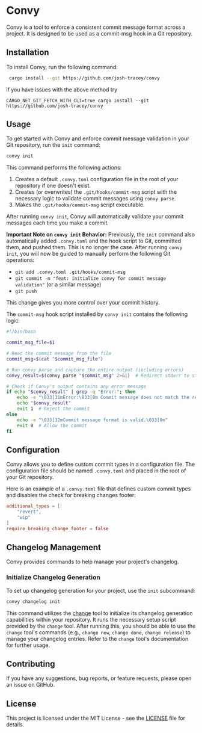 # Convy

Convy is a tool to enforce a consistent commit message format across a project. It is designed to be used as a commit-msg hook in a Git repository.

## Installation

To install Convy, run the following command:
```bash
 cargo install --git https://github.com/josh-tracey/convy
```

if you have issues with the above method try

```
CARGO_NET_GIT_FETCH_WITH_CLI=true cargo install --git https://github.com/josh-tracey/convy
```

## Usage

To get started with Convy and enforce commit message validation in your Git repository, run the `init` command:

```bash
convy init
```

This command performs the following actions:
1. Creates a default `.convy.toml` configuration file in the root of your repository if one doesn't exist.
2. Creates (or overwrites) the `.git/hooks/commit-msg` script with the necessary logic to validate commit messages using `convy parse`.
3. Makes the `.git/hooks/commit-msg` script executable.

After running `convy init`, Convy will automatically validate your commit messages each time you make a commit.

**Important Note on `convy init` Behavior:**
Previously, the `init` command also automatically added `.convy.toml` and the hook script to Git, committed them, and pushed them. This is no longer the case. After running `convy init`, you will now be guided to manually perform the following Git operations:
- `git add .convy.toml .git/hooks/commit-msg`
- `git commit -m "feat: initialize convy for commit message validation"` (or a similar message)
- `git push`

This change gives you more control over your commit history.

The `commit-msg` hook script installed by `convy init` contains the following logic:
```bash
#!/bin/bash

commit_msg_file=$1

# Read the commit message from the file
commit_msg=$(cat "$commit_msg_file")

# Run convy parse and capture the entire output (including errors)
convy_result=$(convy parse "$commit_msg" 2>&1)  # Redirect stderr to stdout

# Check if Convy's output contains any error message
if echo "$convy_result" | grep -q "Error:"; then
    echo -e "\033[31mError:\033[0m Commit message does not match the required format:"
    echo "$convy_result"
    exit 1  # Reject the commit 
else
    echo -e "\033[32mCommit message format is valid.\033[0m"
    exit 0  # Allow the commit
fi
```

## Configuration

Convy allows you to define custom commit types in a configuration file. The configuration file should be named `.convy.toml` and placed in the root of your Git repository.

Here is an example of a `.convy.toml` file that defines custom commit types and disables the check for breaking changes footer:

```toml
additional_types = [
    "revert",
    "wip"
]
require_breaking_change_footer = false
```

## Changelog Management

Convy provides commands to help manage your project's changelog.

### Initialize Changelog Generation

To set up changelog generation for your project, use the `init` subcommand:

```bash
convy changelog init
```

This command utilizes the [change](https://github.com/adamtabrams/change) tool to initialize its changelog generation capabilities within your repository. It runs the necessary setup script provided by the `change` tool. After running this, you should be able to use the `change` tool's commands (e.g., `change new`, `change done`, `change release`) to manage your changelog entries. Refer to the `change` tool's documentation for further usage.

## Contributing

If you have any suggestions, bug reports, or feature requests, please open an issue on GitHub.

## License

This project is licensed under the MIT License - see the [LICENSE](LICENSE) file for details.
